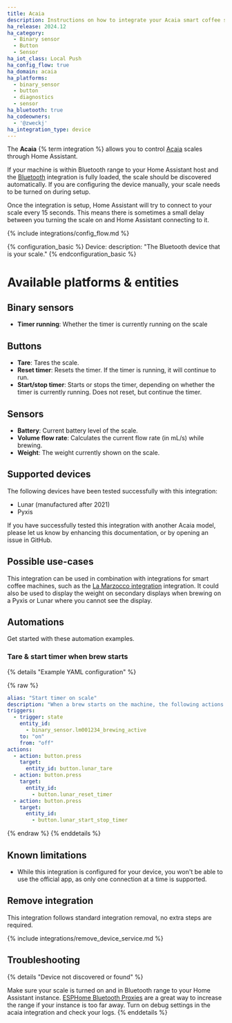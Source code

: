 ```yaml
---
title: Acaia
description: Instructions on how to integrate your Acaia smart coffee scale with Home Assistant.
ha_release: 2024.12
ha_category:
  - Binary sensor
  - Button
  - Sensor
ha_iot_class: Local Push
ha_config_flow: true
ha_domain: acaia
ha_platforms:
  - binary_sensor
  - button
  - diagnostics
  - sensor
ha_bluetooth: true
ha_codeowners:
  - '@zweckj'
ha_integration_type: device
---
```


The **Acaia** {% term integration %} allows you to control [Acaia](https://acaia.co/) scales through Home Assistant.

If your machine is within Bluetooth range to your Home Assistant host and the [Bluetooth](/integrations/bluetooth) integration is fully loaded, the scale should be discovered automatically. If you are configuring the device manually, your scale needs to be turned on during setup. 

Once the integration is setup, Home Assistant will try to connect to your scale every 15 seconds. This means there is sometimes a small delay between you turning the scale on and Home Assistant connecting to it.

{% include integrations/config_flow.md %}

{% configuration_basic %}
Device:
  description: "The Bluetooth device that is your scale."
{% endconfiguration_basic %}

# Available platforms & entities

## Binary sensors

- **Timer running**: Whether the timer is currently running on the scale

## Buttons

- **Tare**: Tares the scale.
- **Reset timer**: Resets the timer. If the timer is running, it will continue to run.
- **Start/stop timer**: Starts or stops the timer, depending on whether the timer is currently running. Does not reset, but continue the timer.

## Sensors

- **Battery**: Current battery level of the scale.
- **Volume flow rate**: Calculates the current flow rate (in mL/s) while brewing.
- **Weight**: The weight currently shown on the scale.

## Supported devices

The following devices have been tested successfully with this integration:

- Lunar (manufactured after 2021)
- Pyxis

If you have successfully tested this integration with another Acaia model, please let us know by enhancing this documentation, or by opening an issue in GitHub.

## Possible use-cases

This integration can be used in combination with integrations for smart coffee machines, such as the [La Marzocco integration](https://www.home-assistant.io/integrations/lamarzocco/) integration.
It could also be used to display the weight on secondary displays when brewing on a Pyxis or Lunar where you cannot see the display.

## Automations

Get started with these automation examples.

### Tare & start timer when brew starts

{% details "Example YAML configuration" %}

{% raw %}

```yaml
alias: "Start timer on scale"
description: "When a brew starts on the machine, the following actions are started: tare, reset the timer, and start the timer on the scale."
triggers:
  - trigger: state
    entity_id:
      - binary_sensor.lm001234_brewing_active
    to: "on"
    from: "off"
actions:
  - action: button.press
    target:
      entity_id: button.lunar_tare
  - action: button.press
    target:
      entity_id:
        - button.lunar_reset_timer
  - action: button.press
    target:
      entity_id:
        - button.lunar_start_stop_timer
```

{% endraw %}
{% enddetails %}

## Known limitations

- While this integration is configured for your device, you won't be able to use the official app, as only one connection at a time is supported.

## Remove integration

This integration follows standard integration removal, no extra steps are required.

{% include integrations/remove_device_service.md %}

## Troubleshooting

{% details "Device not discovered or found" %}

Make sure your scale is turned on and in Bluetooth range to your Home Assistant instance. [ESPHome Bluetooth Proxies](https://esphome.io/components/bluetooth_proxy.html) are a great way to increase the range if your instance is too far away. Turn on debug settings in the acaia integration and check your logs.
{% enddetails %}
